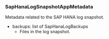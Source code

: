 ### SapHanaLogSnapshotAppMetadata
Metadata related to the SAP HANA log snapshot.

- backups: list of SapHanaLogBackups
  - Files in the log snapshot.
